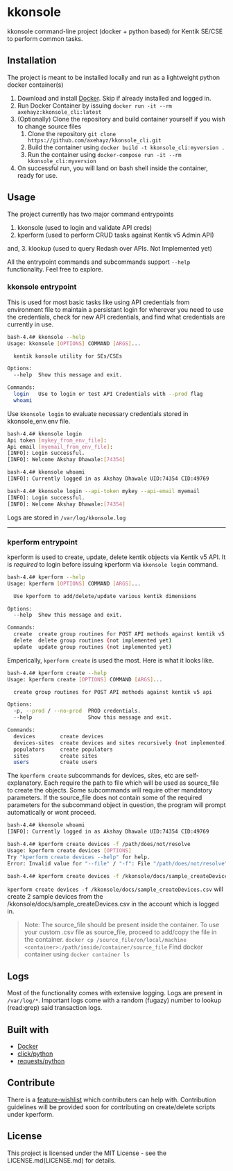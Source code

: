 # kkonsole

kkonsole command-line project (docker + python based) for Kentik SE/CSE to perform common tasks.

## Installation

The project is meant to be installed locally and run as a lightweight python docker container(s)

1. Download and install [Docker](https://www.docker.com/products/docker-desktop). Skip if already installed and logged in.
2. Run Docker Container by issuing `docker run -it --rm axehayz:kkonsole_cli:latest`
3. (Optionally) Clone the repository and build container yourself if you wish to change source files
   1. Clone the repository `git clone https://github.com/axehayz/kkonsole_cli.git`
   2. Build the container using `docker build -t kkonsole_cli:myversion .`
   3. Run the container using `docker-compose run -it --rm kkonsole_cli:myversion`
4. On successful run, you will land on bash shell inside the container, ready for use.

## Usage

The project currently has two major command entrypoints

1. kkonsole (used to login and validate API creds)
2. kperform (used to perform CRUD tasks against Kentik v5 Admin API)

and,
3. klookup (used to query Redash over APIs. Not Implemented yet)

All the entrypoint commands and subcommands support `--help` functionality. Feel free to explore.

### kkonsole entrypoint

This is used for most basic tasks like using API credentials from environment file to maintain a persistant login for wherever you need to use the credentials, check for new API credentials, and find what credentials are currently in use.

```bash
bash-4.4# kkonsole --help
Usage: kkonsole [OPTIONS] COMMAND [ARGS]...

  kentik konsole utility for SEs/CSEs

Options:
  --help  Show this message and exit.

Commands:
  login   Use to login or test API Credentials with --prod flag
  whoami
```

Use `kkonsole login` to evaluate necessary credentials stored in kkonsole_env.env file.

```bash
bash-4.4# kkonsole login
Api token [mykey_from_env_file]:
Api email [myemail_from_env_file]:
[INFO]: Login successful.
[INFO]: Welcome Akshay Dhawale:[74354]

bash-4.4# kkonsole whoami
[INFO]: Currently logged in as Akshay Dhawale UID:74354 CID:49769

bash-4.4# kkonsole login --api-token mykey --api-email myemail
[INFO]: Login successful.
[INFO]: Welcome Akshay Dhawale:[74354]
```

Logs are stored in `/var/log/kkonsole.log`

---

### kperform entrypoint

kperform is used to create, update, delete kentik objects via Kentik v5 API. It is *required* to login before issuing kperform via `kkonsole login` command.

```bash
bash-4.4# kperform --help
Usage: kperform [OPTIONS] COMMAND [ARGS]...

  Use kperform to add/delete/update various kentik dimensions

Options:
  --help  Show this message and exit.

Commands:
  create  create group routines for POST API methods against kentik v5 api
  delete  delete group routines (not implemented yet)
  update  update group routines (not implemented yet)
```

Emperically, `kperform create` is used the most. Here is what it looks like.

```bash
bash-4.4# kperform create --help
Usage: kperform create [OPTIONS] COMMAND [ARGS]...

  create group routines for POST API methods against kentik v5 api

Options:
  -p, --prod / --no-prod  PROD credentials.
  --help                  Show this message and exit.

Commands:
  devices        create devices
  devices-sites  create devices and sites recursively (not implemented)
  populators     create populators
  sites          create sites
  users          create users
```

The `kperform create` subcommands for devices, sites, etc are self-explanatory. Each require the path to file which will be used as source_file to create the objects. Some subcommands will require other mandatory parameters. If the source_file does not contain some of the required parameters for the subcommand object in question, the program will prompt automatically or wont proceed.

```bash
bash-4.4# kkonsole whoami
[INFO]: Currently logged in as Akshay Dhawale UID:74354 CID:49769

bash-4.4# kperform create devices -f /path/does/not/resolve
Usage: kperform create devices [OPTIONS]
Try "kperform create devices --help" for help.
Error: Invalid value for "--file" / "-f": File "/path/does/not/resolve" does not exist.

bash-4.4# kperform create devices -f /kkonsole/docs/sample_createDevices.csv
```

`kperform create devices -f /kkonsole/docs/sample_createDevices.csv` will create 2 sample devices from the /kkonsole/docs/sample_createDevices.csv in the account which is logged in.

>Note:
>The source_file should be present inside the container. To use your custom .csv file as source_file, proceed to add/copy the file in the container.
>`docker cp /source_file/on/local/machine <container>:/path/inside/container/source_file`
>Find docker container using `docker container ls`

## Logs

Most of the functionality comes with extensive logging. Logs are present in `/var/log/*`.
Important logs come with a random (fugazy) number to lookup (read:grep) said transaction logs.

## Built with

* [Docker](https://www.docker.com/products/docker-desktop)
* [click/python](https://click.palletsprojects.com/en/7.x/)
* [requests/python](http://docs.python-requests.org/en/master/)

## Contribute

There is a [feature-wishlist](docs/feature_wishlist.txt) which contributers can help with.
Contribution guidelines will be provided soon for contributing on create/delete scripts under kperform.

## License

This project is licensed under the MIT License - see the LICENSE.md(LICENSE.md) for details.
